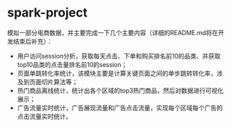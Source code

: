 # spark-project
模拟一部分电商数据，并主要完成一下几个主要内容（详细的README.md将在开发结束后补充）：
  * 用户访问session分析，获取每天点击、下单和购买排名前10的品类、并获取top10品类的点击量排名前10的session；
  * 页面单跳转化率统计，该模块主要是计算关键页面之间的单步跳转转化率，涉及到页面切片算法等；
  * 热门商品离线统计，统计出各个区域的top3热门商品，然后对数据进行可视化展示；
  * 广告流量实时统计，广告展现流量和广告点击流量，实现每个区域每个广告的点击流量实时统计。

